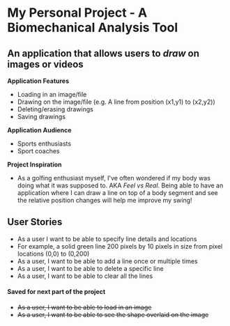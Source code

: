 # My Personal Project - A Biomechanical Analysis Tool

## An application that allows users to *draw* on images or videos

**Application Features**
- Loading in an image/file
- Drawing on the image/file (e.g. A line from position (x1,y1) to (x2,y2))
- Deleting/erasing drawings
- Saving drawings

**Application Audience**
- Sports enthusiasts
- Sport coaches

**Project Inspiration**
- As a golfing enthusiast myself, I've often wondered if my body was doing what it was supposed to.
AKA *Feel vs Real*. Being able to have an application where I can draw a line on top of a body segment and see the relative
position changes will help me improve my swing!

## User Stories
- As a user I want to be able to specify line details and locations
- For example, a solid green line 200 pixels by 10 pixels in size from pixel locations (0,0) to (0,200)
- As a user, I want to be able to add a line once or multiple times
- As a user, I want to be able to delete a specific line
- As a user, I want to be able to clear all the lines

#### Saved for next part of the project
- ~~As a user, I want to be able to load in an image~~ 
- ~~As a user, I want to be able to see the shape overlaid on the image~~